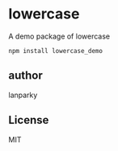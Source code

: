 lowercase
========================

A demo package of lowercase

```{bash}
npm install lowercase_demo
```

## author

lanparky

## License

MIT